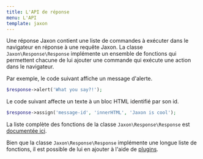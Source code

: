 ```yaml
---
title: L'API de réponse
menu: L'API
template: jaxon
---
```


Une réponse Jaxon contient une liste de commandes à exécuter dans le navigateur en réponse à une requête Jaxon.
La classe `Jaxon\Response\Response` implémente un ensemble de fonctions qui permettent chacune de lui ajouter une commande qui exécute une action dans le navigateur.

Par exemple, le code suivant affiche un message d'alerte.
```php
$response->alert('What you say?!');
``` 

Le code suivant affecte un texte à un bloc HTML identifié par son id.
```php
$response->assign('message-id', 'innerHTML', 'Jaxon is cool');
``` 

La liste complète des fonctions de la classe `Jaxon\Response\Response` est [documentée ici](http://www.jaxon-php.org/docs/api/class-Jaxon.Response.Response.html).

Bien que la classe `Jaxon\Response\Response` implémente une longue liste de fonctions, il est possible de lui en ajouter à l'aide de [plugins](../../plugins/response).

